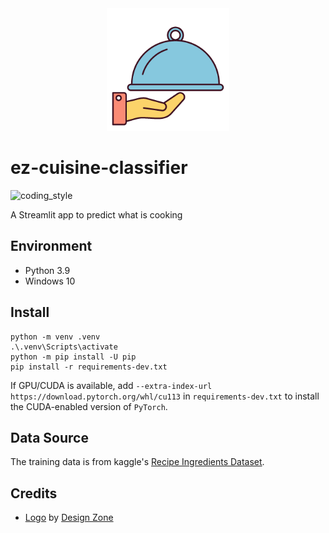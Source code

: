 <div align="center">
    <img src="https://github.com/zehengl/ez-cuisine-classifier/raw/main/static/favicon.png" alt="logo" height="196">
</div>

# ez-cuisine-classifier

![coding_style](https://img.shields.io/badge/code%20style-black-000000.svg)

A Streamlit app to predict what is cooking

## Environment

- Python 3.9
- Windows 10

## Install

    python -m venv .venv
    .\.venv\Scripts\activate
    python -m pip install -U pip
    pip install -r requirements-dev.txt

If GPU/CUDA is available, add `--extra-index-url https://download.pytorch.org/whl/cu113` in `requirements-dev.txt` to install the CUDA-enabled version of `PyTorch`.

## Data Source

The training data is from kaggle's [Recipe Ingredients Dataset](https://www.kaggle.com/kaggle/recipe-ingredients-dataset).

## Credits

- [Logo][1] by [Design Zone][2]

[1]: https://iconstore.co/icons/cafes-vector-icon-set/
[2]: https://iconstore.co/author/design-zone/
